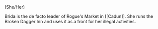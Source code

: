 (She/Her)

Brida is the de facto leader of Rogue's Market in [[Cadun]]. She runs the Broken Dagger Inn and uses it as a front for her illegal activities. 